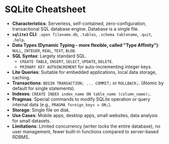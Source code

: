# SQLite Cheatsheet

*   **Characteristics**: Serverless, self-contained, zero-configuration, transactional SQL database engine. Database is a single file.
*   **`sqlite3` CLI**: `.open filename.db`, `.tables`, `.schema tablename`, `.quit`, `.help`.
*   **Data Types (Dynamic Typing - more flexible, called "Type Affinity")**: `NULL`, `INTEGER`, `REAL`, `TEXT`, `BLOB`.
*   **SQL Syntax**: Largely standard SQL.
    *   `CREATE TABLE`, `INSERT`, `SELECT`, `UPDATE`, `DELETE`.
    *   `PRIMARY KEY AUTOINCREMENT` for auto-incrementing integer keys.
*   **Lite Queries**: Suitable for embedded applications, local data storage, caching.
*   **Transactions**: `BEGIN TRANSACTION; ... COMMIT;` or `ROLLBACK;`. (Atomic by default for single statements).
*   **Indexes**: `CREATE INDEX index_name ON table_name (column_name);`.
*   **Pragmas**: Special commands to modify SQLite operation or query internal data (e.g., `PRAGMA foreign_keys = ON;`).
*   **Storage**: Single file on disk.
*   **Use Cases**: Mobile apps, desktop apps, small websites, data analysis for small datasets.
*   **Limitations**: Limited concurrency (writer locks the entire database), no user management, fewer built-in functions compared to server-based RDBMS.
